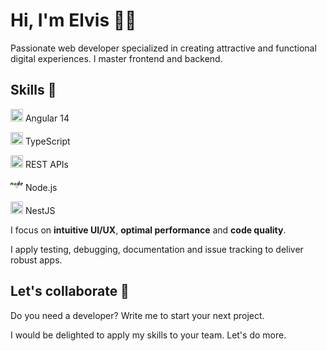 # Hi, I'm Elvis 👨‍💻

Passionate web developer specialized in creating attractive and functional digital experiences. I master frontend and backend.

## Skills 💪  

<img src="https://upload.wikimedia.org/wikipedia/commons/c/cf/Angular_full_color_logo.svg" width="20" height="20"/> Angular 14

<img src="https://upload.wikimedia.org/wikipedia/commons/4/4c/Typescript_logo_2020.svg" width="20" height="20"/> TypeScript   

<img src="https://www.vectorlogo.zone/logos/apigee/apigee-icon.svg" width="20" height="20"/> REST APIs  

<img src="https://raw.githubusercontent.com/devicons/devicon/master/icons/nodejs/nodejs-original-wordmark.svg" width="20" height="20"/> Node.js  

<img src="https://nestjs.com/img/logo-small.svg" width="20" height="20"/> NestJS

I focus on **intuitive UI/UX**, **optimal performance** and **code quality**.

I apply testing, debugging, documentation and issue tracking to deliver robust apps.

## Let's collaborate 🤝

Do you need a developer? Write me to start your next project.  

I would be delighted to apply my skills to your team. Let's do more.

